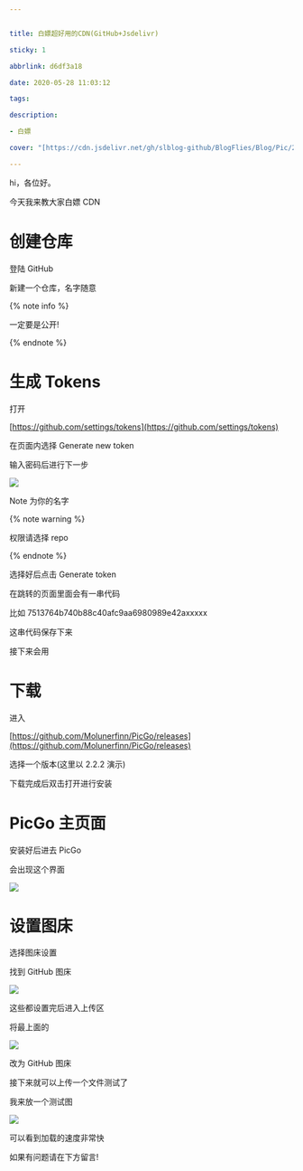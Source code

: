 ```yaml
---


title: 白嫖超好用的CDN(GitHub+Jsdelivr)

sticky: 1

abbrlink: d6df3a18

date: 2020-05-28 11:03:12

tags:

description:

- 白嫖

cover: "[https://cdn.jsdelivr.net/gh/slblog-github/BlogFlies/Blog/Pic/2528Cover.png](https://cdn.jsdelivr.net/gh/slblog-github/BlogFlies/Blog/Pic/2528Cover.png)"

---
```


hi，各位好。

今天我来教大家白嫖 CDN

# 创建仓库

登陆 GitHub

新建一个仓库，名字随意

{% note info %}

一定要是公开!

{% endnote %}

# 生成 Tokens

打开

[https://github.com/settings/tokens](https://github.com/settings/tokens)

在页面内选择 Generate new token

输入密码后进行下一步

![](https://cdn.jsdelivr.net/gh/Open-super/ImgHosting//SuperImg/XbPost2.png#)

Note 为你的名字

{% note warning %}

权限请选择 repo

{% endnote %}

选择好后点击 Generate token

在跳转的页面里面会有一串代码

比如 7513764b740b88c40afc9aa6980989e42axxxxx

这串代码保存下来

接下来会用

# 下载

进入

[https://github.com/Molunerfinn/PicGo/releases](https://github.com/Molunerfinn/PicGo/releases)

选择一个版本(这里以 2.2.2 演示)

下载完成后双击打开进行安装

# PicGo 主页面

安装好后进去 PicGo

会出现这个界面

![](https://cdn.jsdelivr.net/gh/Open-super/ImgHosting//SuperImg/XbPosts3.png#)

# 设置图床

选择图床设置

找到 GitHub 图床

![](https://cdn.jsdelivr.net/gh/Open-super/ImgHosting//SuperImg/XbPosts4.png#)

这些都设置完后进入上传区

将最上面的

![](https://cdn.jsdelivr.net/gh/Open-super/ImgHosting//SuperImg/XbPosts5.png#)

改为 GitHub 图床

接下来就可以上传一个文件测试了

我来放一个测试图

![](https://cdn.jsdelivr.net/gh/Open-super/ImgHosting//SuperImg/Test/界面图.png#)

可以看到加载的速度非常快

如果有问题请在下方留言!
